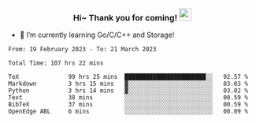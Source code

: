 <h3 align="center">
    Hi~ Thank you for coming!
    <img src="https://media.giphy.com/media/hvRJCLFzcasrR4ia7z/giphy.gif" width="25px">
</h3>

<!--
**pineapple-man/pineapple-man** is a ✨ _special_ ✨ repository because its `README.md` (this file) appears on your GitHub profile.

Here are some ideas to get you started:
- 🔭 I’m currently working on ...
- 🤔 I’m looking for help with ...
- 💬 Ask me about ...
- 📫 How to reach me: ...
- 😄 Pronouns: ...
- ⚡ Fun fact: 
- 👯 I’m looking to collaborate on kubernetes
-->
- 🌱 I’m currently learning Go/C/C++ and Storage!

<!--START_SECTION:waka-->

```text
From: 19 February 2023 - To: 21 March 2023

Total Time: 107 hrs 22 mins

TeX              99 hrs 25 mins  ███████████████████████░░   92.57 %
Markdown         3 hrs 15 mins   ▓░░░░░░░░░░░░░░░░░░░░░░░░   03.03 %
Python           3 hrs 14 mins   ▓░░░░░░░░░░░░░░░░░░░░░░░░   03.02 %
Text             38 mins         ░░░░░░░░░░░░░░░░░░░░░░░░░   00.59 %
BibTeX           37 mins         ░░░░░░░░░░░░░░░░░░░░░░░░░   00.59 %
OpenEdge ABL     6 mins          ░░░░░░░░░░░░░░░░░░░░░░░░░   00.09 %
```

<!--END_SECTION:waka-->
